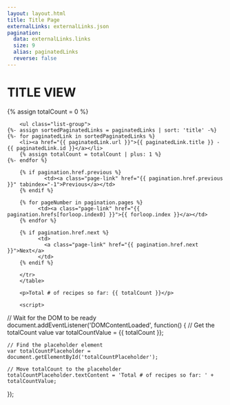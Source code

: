 ```yaml
---
layout: layout.html
title: Title Page
externalLinks: externalLinks.json
pagination:
  data: externalLinks.links
  size: 9
  alias: paginatedLinks
  reverse: false
---
```

# TITLE VIEW
<p id="totalCountPlaceholder"></p>
{% assign totalCount = 0 %}

        <ul class="list-group">
    {%- assign sortedPaginatedLinks = paginatedLinks | sort: 'title' -%}
    {%- for paginatedLink in sortedPaginatedLinks %}
        <li><a href="{{ paginatedLink.url }}">{{ paginatedLink.title }} - {{ paginatedLink.id }}</a></li>
        {% assign totalCount = totalCount | plus: 1 %}
    {%- endfor %}
</ul>

   <table border=0 cellpadding=3 width=32 height=32>
        <tr>
        
        {% if pagination.href.previous %}      
                <td><a class="page-link" href="{{ pagination.href.previous }}" tabindex="-1">Previous</a></td>     
        {% endif %}
        
        {% for pageNumber in pagination.pages %}
              <td><a class="page-link" href="{{ pagination.hrefs[forloop.index0] }}">{{ forloop.index }}</a></td>
        {% endfor %}
        
        {% if pagination.href.next %}
              <td>
                <a class="page-link" href="{{ pagination.href.next }}">Next</a>
              </td>
        {% endif %}
        
        </tr>
        </table>

        <p>Total # of recipes so far: {{ totalCount }}</p>

        <script>
  // Wait for the DOM to be ready
  document.addEventListener('DOMContentLoaded', function() {
    // Get the totalCount value
    var totalCountValue = {{ totalCount }};

    // Find the placeholder element
    var totalCountPlaceholder = document.getElementById('totalCountPlaceholder');

    // Move totalCount to the placeholder
    totalCountPlaceholder.textContent = 'Total # of recipes so far: ' + totalCountValue;
  });
</script>

